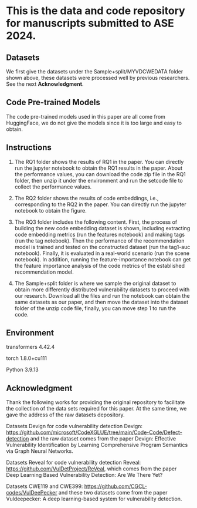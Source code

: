 # This is the data and code repository for manuscripts submitted to ASE 2024.

## Datasets
We first give the datasets under the Sample+split/MYVDCWEDATA folder shown above, these datasets were processed well by previous researchers. See the next **Acknowledgment**.

## Code Pre-trained Models
The code pre-trained models used in this paper are all come from HuggingFace, we do not give the models since it is too large and easy to obtain.

## Instructions
1. The RQ1 folder shows the results of RQ1 in the paper. You can directly run the jupyter notebook to obtain the RQ1 results in the paper. About the performance values, you can download the code zip file in the RQ1 folder, then unzip it under the environment and run the setcode file to collect the performance values.

2. The RQ2 folder shows the results of code embeddings, i.e., corresponding to the RQ2 in the paper. You can directly run the jupyter notebook to obtain the figure.

3. The RQ3 folder includes the following content. First, the process of building the new code embedding dataset is shown, including extracting code embedding metrics (run the features notebook) and making tags (run the tag notebook). Then the performance of the recommendation model is trained and tested on the constructed dataset (run the tag1-auc notebook). Finally, it is evaluated in a real-world scenario (run the scene notebook). In addition, running the feature-importance notebook can get the feature importance analysis of the code metrics of the established recommendation model.

4. The Sample+split folder is where we sample the original dataset to obtain more differently distributed vulnerability datasets to proceed with our research. Download all the files and run the notebook can obtain the same datasets as our paper, and then move the dataset into the dataset folder of the unzip code file, finally, you can move step 1 to run the code.


## Environment
transformers 4.42.4

torch 1.8.0+cu111

Python 3.9.13 

## Acknowledgment 

Thank the following works for providing the original repository to facilitate the collection of the data sets required for this paper. At the same time, we gave the address of the raw datasets depository.

Datasets Devign for code vulnerability detection Devign: https://github.com/microsoft/CodeXGLUE/tree/main/Code-Code/Defect-detection and the raw dataset comes from the paper Devign: Effective Vulnerability Identification by Learning Comprehensive Program Semantics via Graph Neural Networks. 

Datasets Reveal for code vulnerability detection Reveal: https://github.com/VulDetProject/ReVeal, which comes from the paper Deep Learning Based Vulnerability Detection: Are We There Yet? 

Datasets CWE119 and CWE399: https://github.com/CGCL-codes/VulDeePecker and these two datasets come from the paper Vuldeepecker: A deep learning-based system for vulnerability detection.
